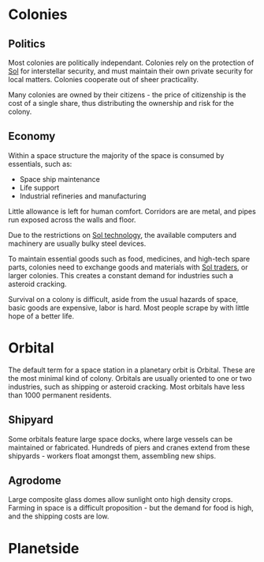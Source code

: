 # Colonies

## Politics

Most colonies are politically independant. Colonies rely on the protection of [Sol](./sol.md) for interstellar security, and must maintain their own private security for local matters. Colonies cooperate out of sheer practicality.

Many colonies are owned by their citizens - the price of citizenship is the cost of a single share, thus distributing the ownership and risk for the colony.

## Economy

Within a space structure the majority of the space is consumed by essentials, such as:
* Space ship maintenance
* Life support
* Industrial refineries and manufacturing

Little allowance is left for human comfort. Corridors are are metal, and pipes run exposed across the walls and floor.

Due to the restrictions on [Sol technology](./sol.md#sol-technology), the available computers and machinery are usually bulky steel devices.

To maintain essential goods such as food, medicines, and high-tech spare parts, colonies need to exchange goods and materials with [Sol traders](./sol.md#trade-permits), or larger colonies. This creates a constant demand for industries such a asteroid cracking.

Survival on a colony is difficult, aside from the usual hazards of space, basic goods are expensive, labor is hard. Most people scrape by with little hope of a better life.

# Orbital

The default term for a space station in a planetary orbit is Orbital. These are the most minimal kind of colony. Orbitals are usually oriented to one or two industries, such as shipping or asteroid cracking. Most orbitals have less than 1000 permanent residents.

## Shipyard

Some orbitals feature large space docks, where large vessels can be maintained or fabricated. Hundreds of piers and cranes extend from these shipyards - workers float amongst them, assembling new ships.

## Agrodome

Large composite glass domes allow sunlight onto high density crops.
Farming in space is a difficult proposition - but the demand for food is high, and the shipping costs are low.

# Planetside
